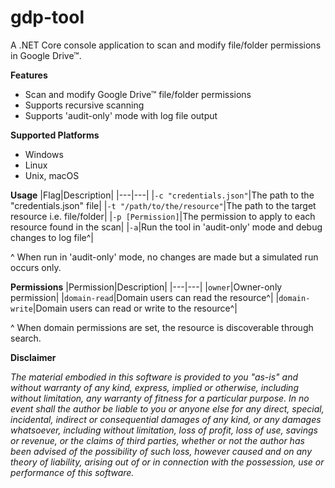 # gdp-tool
A .NET Core console application to scan and modify file/folder permissions in Google Drive™.

**Features**
- Scan and modify Google Drive™ file/folder permissions
- Supports recursive scanning
- Supports 'audit-only' mode with log file output

**Supported Platforms**
- Windows
- Linux
- Unix, macOS

**Usage**
|Flag|Description|
|---|---|
|`-c "credentials.json"`|The path to the "credentials.json" file|
|`-t "/path/to/the/resource"`|The path to the target resource i.e. file/folder|
|`-p [Permission]`|The permission to apply to each resource found in the scan|
|`-a`|Run the tool in 'audit-only' mode and debug changes to log file^|

^ When run in 'audit-only' mode, no changes are made but a simulated run occurs only.

**Permissions**
|Permission|Description|
|---|---|
|`owner`|Owner-only permission|
|`domain-read`|Domain users can read the resource^|
|`domain-write`|Domain users can read or write to the resource^|

^ When domain permissions are set, the resource is discoverable through search.

**Disclaimer**

*The material embodied in this software is provided to you "as-is" and without warranty of any kind, express, implied or otherwise, including without limitation, any warranty of fitness for a particular purpose. In no event shall the author be liable to you or anyone else for any direct, special, incidental, indirect or consequential damages of any kind, or any damages whatsoever, including without limitation, loss of profit, loss of use, savings or revenue, or the claims of third parties, whether or not the author has been advised of the possibility of such loss, however caused and on any theory of liability, arising out of or in connection with the possession, use or performance of this software.*
